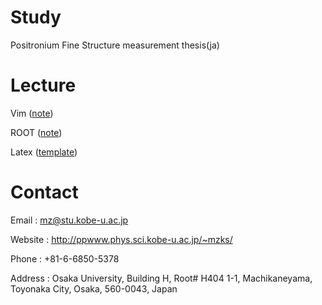 # Study

Positronium Fine Structure measurement thesis(ja)

# Lecture

Vim ([note](vim.md))

ROOT ([note](root.md))

Latex ([template](https://github.com/mzks/TexTempJa))

# Contact

Email : mz@stu.kobe-u.ac.jp

Website : http://ppwww.phys.sci.kobe-u.ac.jp/~mzks/

Phone : +81-6-6850-5378

Address : Osaka University, Building H, Root# H404 1-1, Machikaneyama, Toyonaka City, Osaka, 560-0043, Japan
